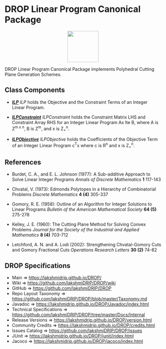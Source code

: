 # DROP Linear Program Canonical Package

<p align="center"><img src="https://github.com/lakshmiDRIP/DROP/blob/master/DRIP_Logo.gif?raw=true" width="100"></p>

DROP Linear Program Canonical Package implements Polyhedral Cutting Plane Generation Schemes.


## Class Components

 * [***ILP***](https://github.com/lakshmiDRIP/DROP/tree/master/src/main/java/org/drip/linearprogram/canonical/ILP.java)
 <i>ILP</i> holds the Objective and the Constraint Terms of an Integer Linear Program.

 * [***ILPConstraint***](https://github.com/lakshmiDRIP/DROP/tree/master/src/main/java/org/drip/linearprogram/canonical/ILPConstraint.java)
 <i>ILPConstraint</i> holds the Constraint Matrix LHS and Constraint Array RHS for an Integer Linear Program Ax lte B, where A is Z<sup>m x n</sup>, B is Z<sup>m</sup>, and x is Z<sub>+</sub><sup>n</sup>.

 * [***ILPObjective***](https://github.com/lakshmiDRIP/DROP/tree/master/src/main/java/org/drip/linearprogram/canonical/ILPObjective.java)
 <i>ILPObjective</i> holds the Coefficients of the Objective Term of an Integer Linear Program c<sup>T</sup>x where c is R<sup>n</sup> and x is Z<sub>+</sub><sup>n</sup>.


## References

 * Burdet, C. A., and E. L. Johnson (1977): A Sub-additive Approach to Solve Linear Integer Programs <i>Annals of Discrete Mathematics</i> <b>1</b> 117-143

 * Chvatal, V. (1973): Edmonds Polytopes in a Hierarchy of Combinatorial Problems <i>Discrete Mathematics</i> <b>4 (4)</b> 305-337

 * Gomory, R. E. (1958): Outline of an Algorithm for Integer Solutions to Linear Programs <i>Bulletin of the American Mathematical Society</i> <b>64 (5)</b> 275-278

 * Kelley, J. E. (1960): The Cutting Plane Method for Solving Convex Problems <i>Journal for the Society of the Industrial and Applied Mathematics</i> <b>8 (4)</b> 703-712

 * Letchford, A. N. and A. Lodi (2002): Strengthening Chvatal-Gomory Cuts and Gomory Fractional Cuts <i>Operations Research Letters</i> <b>30 (2)</b> 74-82


## DROP Specifications

 * Main                     => https://lakshmidrip.github.io/DROP/
 * Wiki                     => https://github.com/lakshmiDRIP/DROP/wiki
 * GitHub                   => https://github.com/lakshmiDRIP/DROP
 * Repo Layout Taxonomy     => https://github.com/lakshmiDRIP/DROP/blob/master/Taxonomy.md
 * Javadoc                  => https://lakshmidrip.github.io/DROP/Javadoc/index.html
 * Technical Specifications => https://github.com/lakshmiDRIP/DROP/tree/master/Docs/Internal
 * Release Versions         => https://lakshmidrip.github.io/DROP/version.html
 * Community Credits        => https://lakshmidrip.github.io/DROP/credits.html
 * Issues Catalog           => https://github.com/lakshmiDRIP/DROP/issues
 * JUnit                    => https://lakshmidrip.github.io/DROP/junit/index.html
 * Jacoco                   => https://lakshmidrip.github.io/DROP/jacoco/index.html
